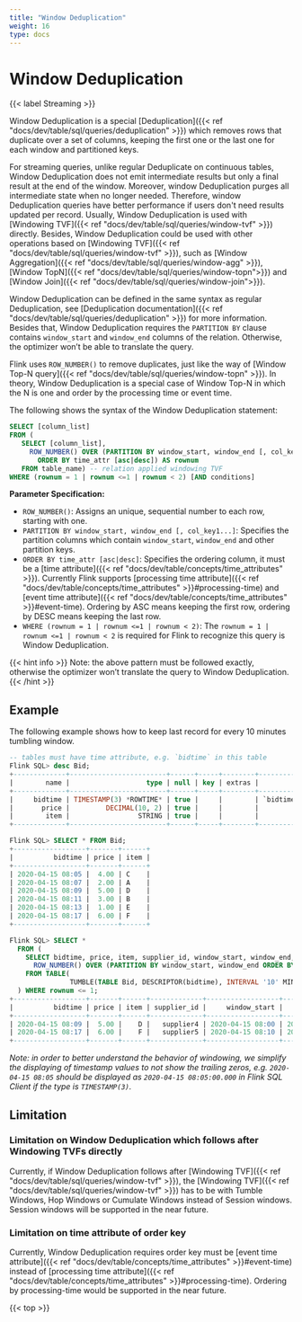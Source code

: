 ```yaml
---
title: "Window Deduplication"
weight: 16
type: docs
---
```

<!--
Licensed to the Apache Software Foundation (ASF) under one
or more contributor license agreements.  See the NOTICE file
distributed with this work for additional information
regarding copyright ownership.  The ASF licenses this file
to you under the Apache License, Version 2.0 (the
"License"); you may not use this file except in compliance
with the License.  You may obtain a copy of the License at

  http://www.apache.org/licenses/LICENSE-2.0

Unless required by applicable law or agreed to in writing,
software distributed under the License is distributed on an
"AS IS" BASIS, WITHOUT WARRANTIES OR CONDITIONS OF ANY
KIND, either express or implied.  See the License for the
specific language governing permissions and limitations
under the License.
-->

# Window Deduplication
{{< label Streaming >}}

Window Deduplication is a special [Deduplication]({{< ref "docs/dev/table/sql/queries/deduplication" >}}) which removes rows that duplicate over a set of columns, keeping the first one or the last one for each window and partitioned keys. 

For streaming queries, unlike regular Deduplicate on continuous tables, Window Deduplication does not emit intermediate results but only a final result at the end of the window. Moreover, window Deduplication purges all intermediate state when no longer needed.
Therefore, window Deduplication queries have better performance if users don't need results updated per record. Usually, Window Deduplication is used with [Windowing TVF]({{< ref "docs/dev/table/sql/queries/window-tvf" >}}) directly. Besides, Window Deduplication could be used with other operations based on [Windowing TVF]({{< ref "docs/dev/table/sql/queries/window-tvf" >}}), such as [Window Aggregation]({{< ref "docs/dev/table/sql/queries/window-agg" >}}), [Window TopN]({{< ref "docs/dev/table/sql/queries/window-topn">}}) and [Window Join]({{< ref "docs/dev/table/sql/queries/window-join">}}). 

Window Deduplication can be defined in the same syntax as regular Deduplication, see [Deduplication documentation]({{< ref "docs/dev/table/sql/queries/deduplication" >}}) for more information.
Besides that, Window Deduplication requires the `PARTITION BY` clause contains `window_start` and `window_end` columns of the relation.
Otherwise, the optimizer won’t be able to translate the query.

Flink uses `ROW_NUMBER()` to remove duplicates, just like the way of [Window Top-N query]({{< ref "docs/dev/table/sql/queries/window-topn" >}}). In theory, Window Deduplication is a special case of Window Top-N in which the N is one and order by the processing time or event time.

The following shows the syntax of the Window Deduplication statement:

```sql
SELECT [column_list]
FROM (
   SELECT [column_list],
     ROW_NUMBER() OVER (PARTITION BY window_start, window_end [, col_key1...]
       ORDER BY time_attr [asc|desc]) AS rownum
   FROM table_name) -- relation applied windowing TVF
WHERE (rownum = 1 | rownum <=1 | rownum < 2) [AND conditions]
```

**Parameter Specification:**

- `ROW_NUMBER()`: Assigns an unique, sequential number to each row, starting with one.
- `PARTITION BY window_start, window_end [, col_key1...]`: Specifies the partition columns which contain `window_start`, `window_end` and other partition keys.
- `ORDER BY time_attr [asc|desc]`: Specifies the ordering column, it must be a [time attribute]({{< ref "docs/dev/table/concepts/time_attributes" >}}). Currently Flink supports [processing time attribute]({{< ref "docs/dev/table/concepts/time_attributes" >}}#processing-time) and [event time attribute]({{< ref "docs/dev/table/concepts/time_attributes" >}}#event-time). Ordering by ASC means keeping the first row, ordering by DESC means keeping the last row.
- `WHERE (rownum = 1 | rownum <=1 | rownum < 2)`: The `rownum = 1 | rownum <=1 | rownum < 2` is required for Flink to recognize this query is Window Deduplication.

{{< hint info >}}
Note: the above pattern must be followed exactly, otherwise the optimizer won’t translate the query to Window Deduplication.
{{< /hint >}}

## Example

The following example shows how to keep last record for every 10 minutes tumbling window.

```sql
-- tables must have time attribute, e.g. `bidtime` in this table
Flink SQL> desc Bid;
+-------------+------------------------+------+-----+--------+---------------------------------+
|        name |                   type | null | key | extras |                       watermark |
+-------------+------------------------+------+-----+--------+---------------------------------+
|     bidtime | TIMESTAMP(3) *ROWTIME* | true |     |        | `bidtime` - INTERVAL '1' SECOND |
|       price |         DECIMAL(10, 2) | true |     |        |                                 |
|        item |                 STRING | true |     |        |                                 |
+-------------+------------------------+------+-----+--------+---------------------------------+

Flink SQL> SELECT * FROM Bid;
+------------------+-------+------+
|          bidtime | price | item |
+------------------+-------+------+
| 2020-04-15 08:05 |  4.00 | C    |
| 2020-04-15 08:07 |  2.00 | A    |
| 2020-04-15 08:09 |  5.00 | D    |
| 2020-04-15 08:11 |  3.00 | B    |
| 2020-04-15 08:13 |  1.00 | E    |
| 2020-04-15 08:17 |  6.00 | F    |
+------------------+-------+------+

Flink SQL> SELECT *
  FROM (
    SELECT bidtime, price, item, supplier_id, window_start, window_end, 
      ROW_NUMBER() OVER (PARTITION BY window_start, window_end ORDER BY bidtime DESC) as rownum
    FROM TABLE(
               TUMBLE(TABLE Bid, DESCRIPTOR(bidtime), INTERVAL '10' MINUTES))
  ) WHERE rownum <= 1;
+------------------+-------+------+-------------+------------------+------------------+--------+
|          bidtime | price | item | supplier_id |     window_start |       window_end | rownum |
+------------------+-------+------+-------------+------------------+------------------+--------+
| 2020-04-15 08:09 |  5.00 |    D |   supplier4 | 2020-04-15 08:00 | 2020-04-15 08:10 |      1 |
| 2020-04-15 08:17 |  6.00 |    F |   supplier5 | 2020-04-15 08:10 | 2020-04-15 08:20 |      1 |
+------------------+-------+------+-------------+------------------+------------------+--------+
```

*Note: in order to better understand the behavior of windowing, we simplify the displaying of timestamp values to not show the trailing zeros, e.g. `2020-04-15 08:05` should be displayed as `2020-04-15 08:05:00.000` in Flink SQL Client if the type is `TIMESTAMP(3)`.*

## Limitation

### Limitation on Window Deduplication which follows after Windowing TVFs directly
Currently, if Window Deduplication follows after [Windowing TVF]({{< ref "docs/dev/table/sql/queries/window-tvf" >}}), the [Windowing TVF]({{< ref "docs/dev/table/sql/queries/window-tvf" >}}) has to be with Tumble Windows, Hop Windows or Cumulate Windows instead of Session windows. Session windows will be supported in the near future.

### Limitation on time attribute of order key
Currently, Window Deduplication requires order key must be [event time attribute]({{< ref "docs/dev/table/concepts/time_attributes" >}}#event-time) instead of [processing time attribute]({{< ref "docs/dev/table/concepts/time_attributes" >}}#processing-time). Ordering by processing-time would be supported in the near future.


{{< top >}}
